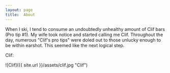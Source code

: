 ```yaml
---
layout: page
title:  About
---
```

When I ski, I tend to consume an undoubtedly unhealthy amount of Clif bars (Pro tip #1). My wife took notice and
started calling me Clif. Throughout the day, numerous "Clif's pro tips" were
doled out to those unlucky enough to be within earshot. This seemed like
the next logical step.

Clif:

![Clif]({{ site.url }}/assets/clif.jpg "Clif")

